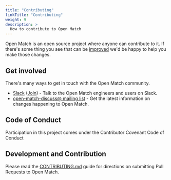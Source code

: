 ```yaml
---
title: "Contributing"
linkTitle: "Contributing"
weight: 9
description: >
  How to contribute to Open Match
---
```


Open Match is an open source project where anyone can contribute to it.
If there's some thing you see that can be [improved](https://github.com/googleforgames/open-match/issues/new) we'd be happy to help you make those changes.

## Get involved

There's many ways to get in touch with the Open Match community.

* [Slack](https://open-match.slack.com/) ([Join](https://join.slack.com/t/open-match/shared_invite/enQtNDM1NjcxNTY4MTgzLWQzMzE1MGY5YmYyYWY3ZjE2MjNjZTdmYmQ1ZTQzMmNiNGViYmQyN2M4ZmVkMDY2YzZlOTUwMTYwMzI1Y2I2MjU)) - Talk to the Open Match engineers and users on Slack.
* [open-match-discuss@ mailing list](https://groups.google.com/forum/#!forum/open-match-discuss) - Get the latest information on changes happening to Open Match.

## Code of Conduct

Participation in this project comes under the Contributor Covenant Code of Conduct

## Development and Contribution

Please read the [CONTRIBUTING.md](https://github.com/googleforgames/open-match/blob/master/CONTRIBUTING.md) guide for directions on submitting Pull Requests to Open Match.
